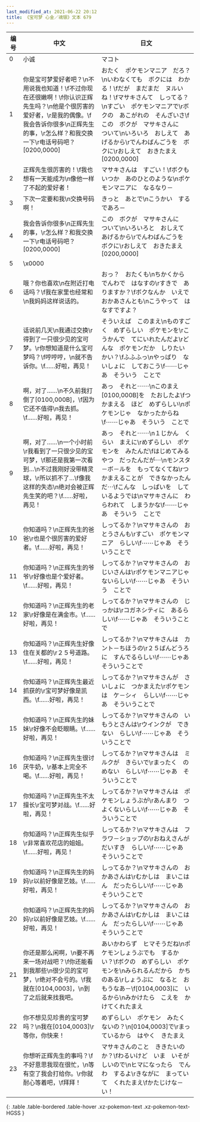 ```yaml
---
last_modified_at: 2021-06-22 20:12
title: 《宝可梦 心金／魂银》文本 679
---
```

| 编号 | 中文 | 日文 |
| ---- | ---- | ---- |
| 0 | 小诚 | マコト |
| 1 | 你是宝可梦爱好者吧？\n不用说我也知道！\f不过你现在还很嫩啊！\f你认识正辉先生吗？\n他是个很厉害的爱好者，\r是我的偶像。\f我会告诉你很多\n正辉先生的事，\r怎么样？和我交换一下\r电话号码吧？[0200,0000] | おたく　ポケモンマニア　だろ？\nいわなくても　ボクには　わかる！\fだが　まだまだ　ヌルいね！\fマサキさんて　しってる？\nすごい　ポケモンマニアで\rボクの　あこがれの　そんざいさ\fこの　ボクが　マサキさんに　ついて\nいろいろ　おしえて　あげるから\rでんわばんごうを　ボクに\rおしえて　おきたまえ[0200,0000] |
| 2 | 正辉先生很厉害的！\f我也想有一天能成为\n像他一样了不起的爱好者！ | マサキさんは　すごい！\fボクも　いつか　あのひとのような\nポケモンマニアに　なるなり－ |
| 3 | 下次一定要和我\n交换号码啊！ | きっと　あとで\nこうかい　するであろ－ |
| 4 | 我会告诉你很多\n正辉先生的事，\r怎么样？和我交换一下\r电话号码吧？[0200,0000] | この　ボクが　マサキさんに　ついて\nいろいろと　おしえて　あげるから\rでんわばんごうを　ボクに\rおしえて　おきたまえ[0200,0000] |
| 5 | \x0000 |  |
| 6 | 哦？你也喜欢\n在附近打电话吗？\f我在家里也经常和\n我妈妈这样说话的。 | おっ？　おたくも\nちかくから　でんわで　はなすの\rすきで　ありますか？\fボクなんか　いえで　おかあさんとも\nこうやって　はなすですよ？ |
| 7 | 话说前几天\n我通过交换\r得到了一只很少见的宝可梦。\r你想知道是什么宝可梦吗？\f哼哼哼，\n就不告诉你。\f……好啦，再见！ | そういえば　このまえ\nものすごく　めずらしい　ポケモンを\rこうかんで　てにいれたんだよ\rどんな　ポケモンだか　しりたいかい？\fふふふっ\nやっぱり　ないしょに　しておこう\f⋯⋯じゃあ　そういう　ことで |
| 8 | 啊，对了……\n不久前我打倒了[0100,000B]，\f因为它还不值得\n我去抓。\f……好啦，再见！ | あっ　それと⋯⋯\nこのまえ　[0100,000B]を　たおしたよ\fつかまえる　ほど　めずらしい\nポケモンじゃ　なかったからね\f⋯⋯じゃあ　そういう　ことで |
| 9 | 啊，对了……\n一个小时前\r我看到了一只很少见的宝可梦，\f那还是我第一次看到…\n不过我刚好没带精灵球，\r所以抓不了…\f像我这样的失态\n绝对会被正辉先生笑的吧？\f……好啦，再见！ | あっ　それと⋯⋯\n１じかん　くらい　まえに\rめずらしい　ポケモンを　みたんだ\fはじめてみる　やつ　だったんだが⋯\nモンスタ－ボ－ルを　もってなくてね\rつかまえることが　できなかったんだ⋯\fこんな　しっぱいを　しているようでは\nマサキさんに　わらわれて　しまうかな\f⋯⋯じゃあ　そういう　ことで |
| 10 | 你知道吗？\n正辉先生的爸爸\r也是个很厉害的爱好者。\f……好啦，再见！ | しってるか？\nマサキさんの　おとうさんも\rすごい　ポケモンマニア　らしい\f⋯⋯じゃあ　そういうことで |
| 11 | 你知道吗？\n正辉先生的爷爷\r好像也是个爱好者。\f……好啦，再见！ | しってるか？\nマサキさんの　おじいさんは\rポケモンマニアじゃ　ないらしい\f⋯⋯じゃあ　そういう　ことで |
| 12 | 你知道吗？\n正辉先生的老家\r好像是在满金市。\f……好啦，再见！ | しってるか？\nマサキさんの　じっかは\rコガネシティに　あるらしい\f⋯⋯じゃあ　そういうことで |
| 13 | 你知道吗？\n正辉先生好像住在关都的\r２５号道路。\f……好啦，再见！ | しってるか？\nマサキさんは　カント－ちほうの\r２５ばんどうろに　すんでるらしい\f⋯⋯じゃあ　そういうことで |
| 14 | 你知道吗？\n正辉先生最近抓获的\r宝可梦好像是凯西。\f……好啦，再见！ | しってるか？\nマサキさんが　さいしょに　つかまえた\rポケモンは　ケ－シィ　らしい\f⋯⋯じゃあ　そういうことで |
| 15 | 你知道吗？\n正辉先生的妹妹\r好像不会眨眼睛。\f……好啦，再见！ | しってるか？\nマサキさんの　いもうとさんは\rウインクが　できない　らしい\f⋯⋯じゃあ　そういうことで |
| 16 | 你知道吗？\n正辉先生很讨厌牛奶，\r基本上完全不喝。\f……好啦，再见！ | しってるか？\nマサキさんは　ミルクが　きらいで\rまったく　のめない　らしい\f⋯⋯じゃあ　そういうことで |
| 17 | 你知道吗？\n正辉先生不太擅长\r宝可梦对战。\f……好啦，再见！ | しってるか？\nマサキさんは　ポケモンしょうぶが\rあんまり　つよくないらしい\f⋯⋯じゃあ　そういうことで |
| 18 | 你知道吗？\n正辉先生似乎\r非常喜欢花店的姐姐。\f……好啦，再见！ | しってるか？\nマサキさんは　フラワ－ショップの\rおねえさんが　だいすき　らしい\f⋯⋯じゃあ　そういうことで |
| 19 | 你知道吗？\n正辉先生的妈妈\r以前好像是艺妓。\f……好啦，再见！ | しってるか？\nマサキさんの　おかあさんは\rむかしは　まいこはん　だったらしい\f⋯⋯じゃあ　そういうことで |
| 20 | 你知道吗？\n正辉先生的妈妈\r以前好像是艺妓。\f……好啦，再见！ | しってるか？\nマサキさんの　おかあさんは\rむかしは　まいこはん　だったらしい\f⋯⋯じゃあ　そういうことで |
| 21 | 你还是那么闲啊，\n要不再来一场对战吧？\f你还能看到我那些\n很少见的宝可梦，\r绝对不会亏的。\f我就在[0104,0003]，\n到了之后就来找我吧。 | あいかわらず　ヒマそうだね\nポケモンしょうぶでも　するかい？\fボクの　めずらしい　ポケモンを\nみられるんだから　かちのある\rしょうぶに　なると　おもうなあ－\f[0104,0003]に　いるから\nみかけたら　こえを　かけてくれたまえ |
| 22 | 你不想见见珍贵的宝可梦吗？\n我在[0104,0003]\r等你，你快来！ | めずらしい　ポケモン　みたくないの？\n[0104,0003]で\rまっているから　はやく　きたまえ |
| 23 | 你想听正辉先生的事吗？\f不好意思我现在很忙，\n等有空了我会打给你。\r你就耐心等着吧，\f拜拜！ | マサキさんのこと　ききたいのか？\fわるいけど　いま　いそがしいので\nヒマになったら　でんわ　するよ\rきながに　まっていて　くれたまえ\fかたじけな－い！ |
{: .table .table-bordered .table-hover .xz-pokemon-text .xz-pokemon-text-HGSS }